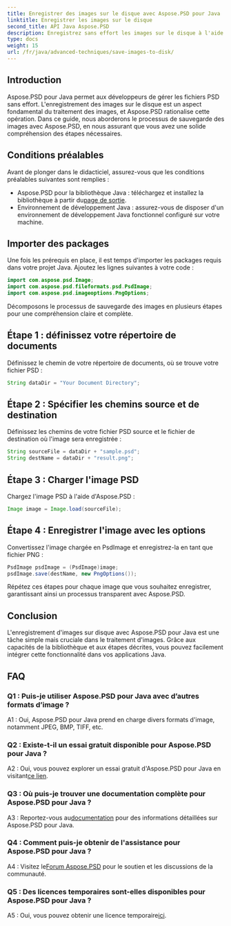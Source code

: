 ```yaml
---
title: Enregistrer des images sur le disque avec Aspose.PSD pour Java
linktitle: Enregistrer les images sur le disque
second_title: API Java Aspose.PSD
description: Enregistrez sans effort les images sur le disque à l'aide d'Aspose.PSD pour Java. Une puissante bibliothèque Java pour la manipulation de fichiers PSD.
type: docs
weight: 15
url: /fr/java/advanced-techniques/save-images-to-disk/
---
```

## Introduction

Aspose.PSD pour Java permet aux développeurs de gérer les fichiers PSD sans effort. L'enregistrement des images sur le disque est un aspect fondamental du traitement des images, et Aspose.PSD rationalise cette opération. Dans ce guide, nous aborderons le processus de sauvegarde des images avec Aspose.PSD, en nous assurant que vous avez une solide compréhension des étapes nécessaires.

## Conditions préalables

Avant de plonger dans le didacticiel, assurez-vous que les conditions préalables suivantes sont remplies :

-  Aspose.PSD pour la bibliothèque Java : téléchargez et installez la bibliothèque à partir du[page de sortie](https://releases.aspose.com/psd/java/).
- Environnement de développement Java : assurez-vous de disposer d'un environnement de développement Java fonctionnel configuré sur votre machine.

## Importer des packages

Une fois les prérequis en place, il est temps d'importer les packages requis dans votre projet Java. Ajoutez les lignes suivantes à votre code :

```java
import com.aspose.psd.Image;
import com.aspose.psd.fileformats.psd.PsdImage;
import com.aspose.psd.imageoptions.PngOptions;
```

Décomposons le processus de sauvegarde des images en plusieurs étapes pour une compréhension claire et complète.

## Étape 1 : définissez votre répertoire de documents

Définissez le chemin de votre répertoire de documents, où se trouve votre fichier PSD :

```java
String dataDir = "Your Document Directory";
```

## Étape 2 : Spécifier les chemins source et de destination

Définissez les chemins de votre fichier PSD source et le fichier de destination où l'image sera enregistrée :

```java
String sourceFile = dataDir + "sample.psd";
String destName = dataDir + "result.png";
```

## Étape 3 : Charger l'image PSD

Chargez l'image PSD à l'aide d'Aspose.PSD :

```java
Image image = Image.load(sourceFile);
```

## Étape 4 : Enregistrer l'image avec les options

Convertissez l'image chargée en PsdImage et enregistrez-la en tant que fichier PNG :

```java
PsdImage psdImage = (PsdImage)image;
psdImage.save(destName, new PngOptions());
```

Répétez ces étapes pour chaque image que vous souhaitez enregistrer, garantissant ainsi un processus transparent avec Aspose.PSD.

## Conclusion

L'enregistrement d'images sur disque avec Aspose.PSD pour Java est une tâche simple mais cruciale dans le traitement d'images. Grâce aux capacités de la bibliothèque et aux étapes décrites, vous pouvez facilement intégrer cette fonctionnalité dans vos applications Java.

## FAQ

### Q1 : Puis-je utiliser Aspose.PSD pour Java avec d’autres formats d’image ?

A1 : Oui, Aspose.PSD pour Java prend en charge divers formats d'image, notamment JPEG, BMP, TIFF, etc.

### Q2 : Existe-t-il un essai gratuit disponible pour Aspose.PSD pour Java ?

 A2 : Oui, vous pouvez explorer un essai gratuit d'Aspose.PSD pour Java en visitant[ce lien](https://releases.aspose.com/).

### Q3 : Où puis-je trouver une documentation complète pour Aspose.PSD pour Java ?

 A3 : Reportez-vous au[documentation](https://reference.aspose.com/psd/java/) pour des informations détaillées sur Aspose.PSD pour Java.

### Q4 : Comment puis-je obtenir de l'assistance pour Aspose.PSD pour Java ?

 A4 : Visitez le[Forum Aspose.PSD](https://forum.aspose.com/c/psd/34) pour le soutien et les discussions de la communauté.

### Q5 : Des licences temporaires sont-elles disponibles pour Aspose.PSD pour Java ?

 A5 : Oui, vous pouvez obtenir une licence temporaire[ici](https://purchase.aspose.com/temporary-license/).